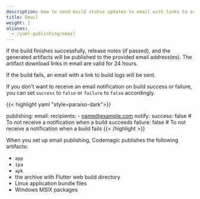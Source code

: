 ```yaml
---
description: How to send build status updates to email with links to artifacts in codemagic.yaml
title: Email
weight: 1
aliases:
  - /yaml-publishing/email
---
```


If the build finishes successfully, release notes (if passed), and the generated artifacts will be published to the provided email address(es). The artifact download links in email are valid for 24 hours.

If the build fails, an email with a link to build logs will be sent.

If you don't want to receive an email notification on build success or failure, you can set `success` to `false` or `failure` to `false` accordingly.

{{< highlight yaml "style=paraiso-dark">}}

publishing:
  email:
    recipients:
      - name@example.com
    notify:
      success: false # To not receive a notification when a build succeeds
      failure: false # To not receive a notification when a build fails
{{< /highlight >}}



When you set up email publishing, Codemagic publishes the following artifacts:

- `app`
- `ipa`
- `apk`
- the archive with Flutter web build directory
- Linux application bundle files
- Windows MSIX packages
